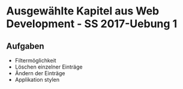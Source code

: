 # Ausgewählte Kapitel aus Web Development - SS 2017-Uebung 1

## Aufgaben

- Filtermöglichkeit
- Löschen einzelner Einträge
- Ändern der Einträge
- Applikation stylen
